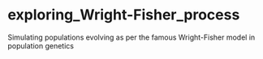 # exploring_Wright-Fisher_process
Simulating populations evolving as per the famous Wright-Fisher model in population genetics 
